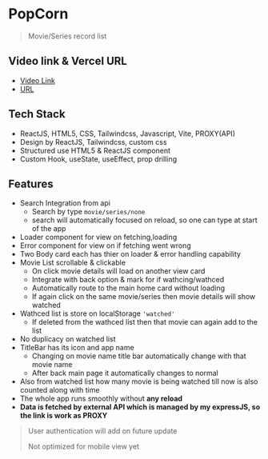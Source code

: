 # PopCorn

> Movie/Series record list

## Video link & Vercel URL

- [Video Link](https://youtu.be/5DSRI8nXt2U)
- [URL](https://pop-corn-six.vercel.app/)

## Tech Stack

- ReactJS, HTML5, CSS, Tailwindcss, Javascript, Vite, PROXY(API)
- Design by ReactJS, Tailwindcss, custom css
- Structured use HTML5 & ReactJS component
- Custom Hook, useState, useEffect, prop drilling

## Features

- Search Integration from api
  - Search by type `movie/series/none`
  - search will automatically focused on reload, so one can type at start of the app
- Loader component for view on fetching,loading
- Error component for view on if fetching went wrong
- Two Body card each has thier on loader & error handling capability
- Movie List scrollable & clickable
  - On click movie details will load on another view card
  - Integrate with back option & mark for if wathcing/wathced
  - Automatically route to the main home card without loading
  - If again click on the same movie/series then movie details will show watched
- Wathced list is store on localStorage `'watched'`
  - If deleted from the wathced list then that movie can again add to the list
- No duplicacy on watched list
- TitleBar has its icon and app name
  - Changing on movie name title bar automatically change with that movie name
  - After back main page it automatically changes to normal
- Also from watched list how many movie is being watched till now is also counted along with time
- The whole app runs smoothly without **any reload**
- **Data is fetched by external API which is managed by my expressJS, so the link is work as PROXY**

> User authentication will add on future update
>
> Not optimized for mobile view yet
